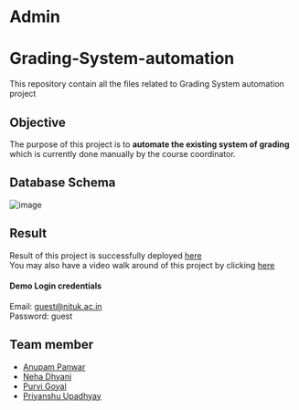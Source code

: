 # Admin
# Grading-System-automation
This repository contain all the files related to Grading System automation project
<br>

## Objective
The purpose of this project is to <strong>automate the existing system of grading</strong> which is currently done manually by the course coordinator.
<br>

## Database Schema
![image](https://user-images.githubusercontent.com/65714751/138600169-5b891b83-e005-4151-8558-50de67f6946c.png)

## Result
Result of this project is successfully deployed [here](http://grading-automation.infinityfreeapp.com/)
<br>
You may also have a video walk around of this project by clicking [here](https://youtu.be/sdnF1G92LDQ)
#### Demo Login credentials
Email: guest@nituk.ac.in
<br>
Password: guest

## Team member
* [Anupam Panwar](https://www.linkedin.com/in/anupam-panwar/)
* [Neha Dhyani](https://www.linkedin.com/in/neha-dhyani-124226211)
* [Purvi Goyal](https://www.linkedin.com/in/purvi-goyal-56b2811a7)
* [Priyanshu Upadhyay](https://www.linkedin.com/in/priyanshu-upadhyay-3705431a8)
